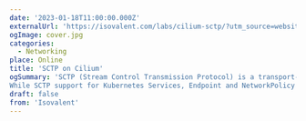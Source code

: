```yaml
---
date: '2023-01-18T11:00:00.000Z'
externalUrl: 'https://isovalent.com/labs/cilium-sctp/?utm_source=website-cilium&utm_medium=referral&utm_campaign=cilium-lab'
ogImage: cover.jpg
categories:
  - Networking
place: Online
title: 'SCTP on Cilium'
ogSummary: 'SCTP (Stream Control Transmission Protocol) is a transport-layer protocol used for communication between applications. It is similar to TCP, but it provides additional features such as multi-homing and message fragmentation. Applications that require reliable, ordered delivery of data, but also need the ability to handle multiple streams of data simultaneously can use SCTP. SCTP is primarily used by service providers and mobile operators.
While SCTP support for Kubernetes Services, Endpoint and NetworkPolicy was introduced in Kubernetes 1.12, you still need a CNI to support it. Good news: basic support for SCTP was introduced in Cilium 1.13!'
draft: false
from: 'Isovalent'
---
```

